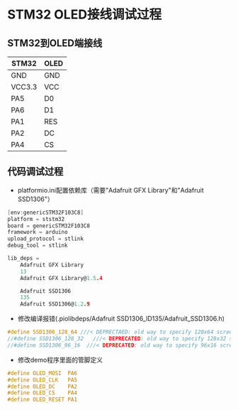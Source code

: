 # STM32 OLED接线调试过程

## STM32到OLED端接线

|STM32|OLED|
|-|-|
|GND| GND  |
|VCC3.3   |  VCC |
|PA5   |  D0 |
|PA6   | D1  |
|PA1   | RES  |
|PA2   |  DC |
|PA4   |  CS |

## 代码调试过程

- platformio.ini配置依赖库（需要"Adafruit GFX Library"和"Adafruit SSD1306"）

```c
[env:genericSTM32F103C8]
platform = ststm32
board = genericSTM32F103C8
framework = arduino
upload_protocol = stlink
debug_tool = stlink

lib_deps =
    Adafruit GFX Library
    13
    Adafruit GFX Library@1.5.4

    Adafruit SSD1306
    135
    Adafruit SSD1306@1.2.9
```

- 修改编译报错(.piolibdeps/Adafruit SSD1306_ID135/Adafruit_SSD1306.h)

```c
#define SSD1306_128_64 ///< DEPRECTAED: old way to specify 128x64 screen
//#define SSD1306_128_32   ///< DEPRECATED: old way to specify 128x32 screen
//#define SSD1306_96_16  ///< DEPRECATED: old way to specify 96x16 screen
```

- 修改demo程序里面的管脚定义

```c
#define OLED_MOSI  PA6
#define OLED_CLK   PA5
#define OLED_DC    PA2
#define OLED_CS    PA4
#define OLED_RESET PA1
```
